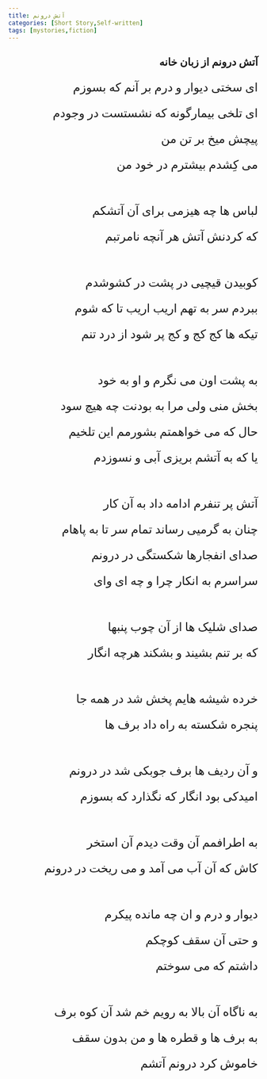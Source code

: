 ```yaml
---
title: آتش درونم
categories: [Short Story,Self-written]
tags: [mystories,fiction]
---
```


<style type="text/css"> 
@font-face { font-family: 'Roya'; src: url('../../roya.ttf'); } 
p { font-family: Roya; direction: rtl; font-size:24px; } 
ul {direction:rtl;font-family: Roya;}
h2 {direction:rtl;font-family: Roya;}
</style> 

## آتش درونم از زبان خانه

ای سختی دیوار و درم بر آنم که بسوزم

ای تلخی بیمارگونه که نشستست در وجودم

پیچش میخ بر تن من

می کِشدم بیشترم در خود من

<br/>

لباس ها چه هیزمی برای آن آتشکم

که کردنش آتش هر آنچه نامرتبم

<br/>

کوبیدن قیچیی در پشت در کشوشدم

ببردم سر به تهم اریب اریب تا که شوم

تیکه ها کج کج و کج پر شود از درد تنم

<br/>

به پشت اون می نگرم و او به خود

بخش منی ولی مرا به بودنت چه هیچ سود

حال که می خواهمتم بشورمم این تلخیم

یا که به آتشم بریزی آبی و نسوزدم

<br/>


آتش پر تنفرم ادامه داد به آن کار

چنان به گرمیی رساند تمام سر تا به پاهام

صدای انفجارها شکستگی در درونم 

سراسرم به انکار چرا و چه ای وای

<br/>

صدای شلیک ها از آن چوب پنبها

که بر تنم بشیند و بشکند هرچه انگار

<br/>

خرده شیشه هایم پخش شد در همه جا

پنجره شکسته به راه داد برف ها

<br/>

و آن ردیف ها برف جوبکی شد در درونم

امیدکی بود انگار که نگذارد که بسوزم

<br/>

به اطرافمم آن وقت دیدم آن استخر 

کاش که آن آب می آمد و  می ریخت در درونم

<br/>

دیوار و درم و ان چه مانده پیکرم

و حتی آن سقف کوچکم

داشتم که می سوختم

<br/>

به ناگاه آن بالا به رویم خم شد آن کوه برف

به برف ها و قطره ها و من بدون سقف

خاموش کرد درونم آتشم


